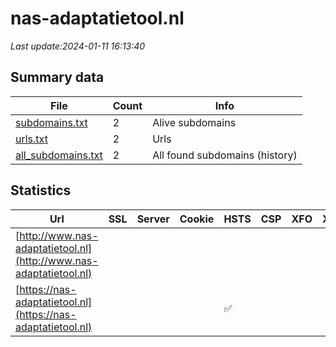 # nas-adaptatietool.nl
*Last update:2024-01-11 16:13:40*
## Summary data
| File       | Count | Info |
|------------|-------|------|
|[subdomains.txt](/data/nas-adaptatietool/subdomains.txt)|2|Alive subdomains|
|[urls.txt](/data/nas-adaptatietool/urls.txt)|2|Urls|
|[all_subdomains.txt](/data/nas-adaptatietool/all_subdomains.txt)|2|All found subdomains (history)|
## Statistics
| Url | SSL | Server | Cookie | HSTS | CSP | XFO | XXP | RP | Tech |
|------------|-------|------|------|------|------|------|------|------|------|
|[http://www.nas-adaptatietool.nl](http://www.nas-adaptatietool.nl)| | | | | | | |:white_check_mark: ||
|[https://nas-adaptatietool.nl](https://nas-adaptatietool.nl)| | | |:white_check_mark: | | | | |:white_check_mark: |HSTS|
